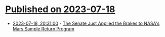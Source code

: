 # [Published on 2023-07-18](index.md)

* [2023-07-18, 20:31:00](https://soylentnews.org/article.pl?sid=23/07/18/0233200&from=rss) - [The Senate Just Applied the Brakes to NASA's Mars Sample Return Program](https://soylentnews.org/article.pl?sid=23/07/18/0233200&from=rss)
